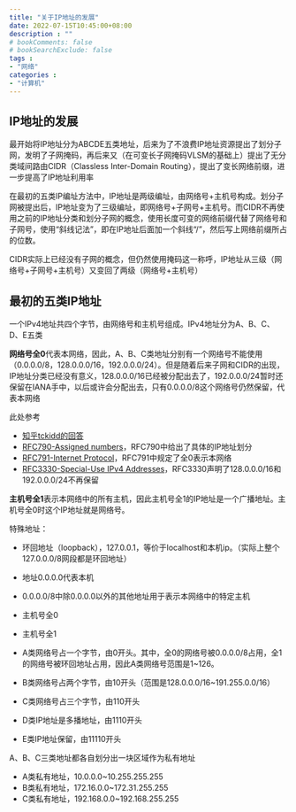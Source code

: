 ```yaml
---
title: "关于IP地址的发展"
date: 2022-07-15T10:45:00+08:00
description : ""
# bookComments: false
# bookSearchExclude: false
tags :
- "网络"
categories : 
- "计算机"
---
```


## IP地址的发展

最开始将IP地址分为ABCDE五类地址，后来为了不浪费IP地址资源提出了划分子网，发明了子网掩码，再后来又（在可变长子网掩码VLSM的基础上）提出了无分类域间路由CIDR（Classless Inter-Domain Routing），提出了变长网络前缀，进一步提高了IP地址利用率

在最初的五类IP编址方法中，IP地址是两级编址，由网络号+主机号构成。划分子网被提出后，IP地址变为了三级编址，即网络号+子网号+主机号。而CIDR不再使用之前的IP地址分类和划分子网的概念，使用长度可变的网络前缀代替了网络号和子网号，使用“斜线记法”，即在IP地址后面加一个斜线“/”，然后写上网络前缀所占的位数。

CIDR实际上已经没有子网的概念，但仍然使用掩码这一称呼，IP地址从三级（网络号+子网号+主机号）又变回了两级（网络号+主机号）

## 最初的五类IP地址

一个IPv4地址共四个字节，由网络号和主机号组成。IPv4地址分为A、B、C、D、E五类

**网络号全0**代表本网络，因此，A、B、C类地址分别有一个网络号不能使用（0.0.0.0/8，128.0.0.0/16，192.0.0.0/24）。但是随着后来子网和CIDR的出现，IP地址分类已经没有意义，128.0.0.0/16已经被分配出去了，192.0.0.0/24暂时还保留在IANA手中，以后或许会分配出去，只有0.0.0.0/8这个网络号仍然保留，代表本网络

此处参考

- [知乎tckidd的回答](https://www.zhihu.com/question/37927675)
- [RFC790-Assigned numbers](https://datatracker.ietf.org/doc/html/rfc790)，RFC790中给出了具体的IP地址划分
- [RFC791-Internet Protocol](https://datatracker.ietf.org/doc/html/rfc791)，RFC791中规定了全0表示本网络
- [RFC3330-Special-Use IPv4 Addresses](https://datatracker.ietf.org/doc/html/rfc3330)，RFC3330声明了128.0.0.0/16和192.0.0.0/24不再保留


**主机号全1**表示本网络中的所有主机，因此主机号全1的IP地址是一个广播地址。主机号全0时这个IP地址就是网络号。

特殊地址：

- 环回地址（loopback），127.0.0.1，等价于localhost和本机ip。（实际上整个127.0.0.0/8网段都是环回地址）
- 地址0.0.0.0代表本机
- 0.0.0.0/8中除0.0.0.0以外的其他地址用于表示本网络中的特定主机
- 主机号全0
- 主机号全1

- A类网络号占一个字节，由0开头。其中，全0的网络号被0.0.0.0/8占用，全1的网络号被环回地址占用，因此A类网络号范围是1~126。
- B类网络号占两个字节，由10开头（范围是128.0.0.0/16~191.255.0.0/16）
- C类网络号占三个字节，由110开头
- D类IP地址是多播地址，由1110开头
- E类IP地址保留，由11110开头

A、B、C三类地址都各自划分出一块区域作为私有地址

- A类私有地址，10.0.0.0~10.255.255.255
- B类私有地址，172.16.0.0~172.31.255.255
- C类私有地址，192.168.0.0~192.168.255.255

